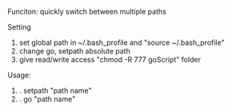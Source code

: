 Funciton: quickly switch between multiple paths

Setting
1. set global path in ~/.bash_profile and "source ~/.bash_profile"
2. change go, setpath absolute path
3. give read/write access "chmod -R 777 goScript" folder

Usage:
1. . setpath "path name"
2. . go "path name"
